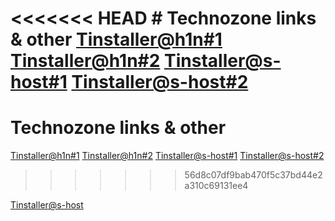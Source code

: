 <<<<<<< HEAD
﻿# Technozone links & other
[Tinstaller@h1n#1](https://tecnozon.h1n.ru/tinstaller2.apk)
[Tinstaller@h1n#2](https://tecnozon.h1n.ru/tinstaller3.apk)
[Tinstaller@s-host#1](http://technozon.s-host.net/tinstaller2.apk)
[Tinstaller@s-host#2](http://technozon.s-host.net/tinstaller3.apk)
=======
# Technozone links & other
[Tinstaller@h1n#1](https://tecnozon.h1n.ru/tinstaller2.apk)
[Tinstaller@h1n#2](https://tecnozon.h1n.ru/tinstaller3.apk)
[Tinstaller@s-host#1](https://tecnozon.s-host.net/tinstaller2.apk)
[Tinstaller@s-host#2](https://tecnozon.s-host.net/tinstaller3.apk)
>>>>>>> 56d8c07df9bab470f5c37bd44e2a310c69131ee4

[Tinstaller@s-host](http://technozon.s-host.net/)

